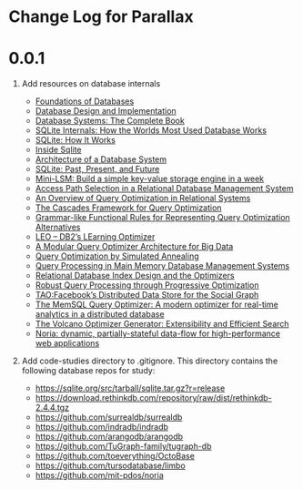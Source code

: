 # Change Log for Parallax

# 0.0.1

1. Add resources on database internals
    - [Foundations of Databases](./resources/foundations_of_databases.pdf)
    - [Database Design and Implementation](./resources/Database%20Design%20and%20Implementation%20(Java,%20JDBC).%20(Edward%20Sciore).pdf)
    - [Database Systems: The Complete Book](./resources/Database%20Systems%20The%20Complete%20Book%20Hector%20Garcia-Molina,%20Jeffrey%20D.%20Ullman%20etc.pdf)
    - [SQLite Internals: How the Worlds Most Used Database Works](./resources/foss_sqlite_internals.pdf)
    - [SQLite: How It Works](./resources/howitworks-20240624.pdf)
    - [Inside Sqlite](./resources/Inside%20SQLite%20(Haldar%20S.).pdf)
    - [Architecture of a Database System](./resources/fntdb07-architecture.pdf)
    - [SQLite: Past, Present, and Future](./resources/p3535-gaffney.pdf)
    - [Mini-LSM: Build a simple key-value storage engine in a week](./resources/LSM%20in%20a%20Week.pdf)
    - [Access Path Selection in a Relational Database Management System](./resources/Access%20Path%20Selectionin%20a%20Relational%20Database%20Management%20System-selinger-etal-1979.pdf)
    - [An Overview of Query Optimization in Relational Systems](./resources/An%20Overview%20of%20Query%20Optimization%20in%20Relational%20Systemschaudhuri98.pdf)
    - [The Cascades Framework for Query Optimization](./resources/CascadesFrameworkForQueryOptimization.pdf)
    - [Grammar-like Functional Rules for Representing  Query  Optimization Alternatives](./resources/Grammar-like%20Functional%20Rulesfor%20Representing%20Query%20Optimization%20Alternatives23-lohman88.pdf)
    - [LEO – DB2’s LEarning Optimizer](./resources/LEO%20–%20DB2’s%20LEarning%20Optimizer-stillger-vldb2001.pdf)
    - [A Modular Query Optimizer Architecture for Big Data](./resources/Orca_%20A%20Modular%20Query%20Optimizer%20Architecture%20for%20Big%20Data-p337-soliman.pdf)
    - [Query Optimization by Simulated Annealing](./resources/query%20optimization%20by%20simulated%20annealing-TR693.pdf)
    - [Query Processing in Main Memory Database Management Systems](./resources/Query%20Processing%20in%20Main%20Memory%20Database%20Management%20Systems0p239-lehman.pdf)
    - [Relational Database Index Design and the Optimizers](./resources/Relational%20database%20index%20design%20and%20the%20optimizers%20DB2,%20Oracle,%20SQL%20server%20et%20al%20(Tapio%20Lahdenmaki,%20Mike%20Leach).pdf)
    - [Robust Query Processing through Progressive Optimization](./resources/Robust%20Query%20Processing%20through%20Progressive%20Optimization-sigmod04-markl.pdf)
    - [TAO:Facebook’s Distributed Data Store for the Social Graph](./resources/TAO_%20Facebook’s%20Distributed%20Data%20Store%20for%20the%20Social%20Graph-11730-atc13-bronson.pdf.pdf)
    - [The MemSQL Query Optimizer: A modern optimizer for real-time analytics in a distributed database](./resources/The%20MemSQL%20Query%20Optimizer_%20A%20modern%20optimizer%20forreal-time%20analytics%20in%20a%20distributed%20database-p1401-chen.pdf)
    - [The Volcano Optimizer Generator: Extensibility and Efficient Search](./resources/The%20Volcano%20optimizer%20generator_%20extensibility%20and%20efficient%20search.pdf)
    - [Noria: dynamic, partially-stateful data-flow for high-performance web applications](./resources/osdi18-noria.pdf)


2. Add code-studies directory to .gitignore. This directory contains the following database repos for study:
    - https://sqlite.org/src/tarball/sqlite.tar.gz?r=release
    - https://download.rethinkdb.com/repository/raw/dist/rethinkdb-2.4.4.tgz
    - https://github.com/surrealdb/surrealdb
    - https://github.com/indradb/indradb
    - https://github.com/arangodb/arangodb
    - https://github.com/TuGraph-family/tugraph-db
    - https://github.com/toeverything/OctoBase
    - https://github.com/tursodatabase/limbo
    - https://github.com/mit-pdos/noria
